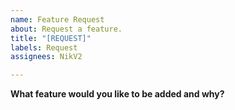 ```yaml
---
name: Feature Request
about: Request a feature.
title: "[REQUEST]"
labels: Request
assignees: NikV2

---
```


**What feature would you like to be added and why?**
